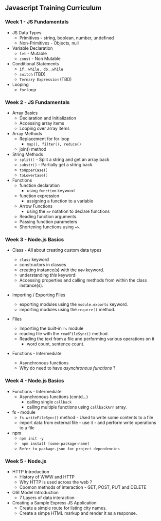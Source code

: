 ## Javascript Training Curriculum

### Week 1 - JS Fundamentals
*  JS Data Types 
    * Primitives - string, boolean, number, undefined
    * Non-Primitives - Objects, null
* Variable Declaration
    * ```let``` - Mutable
    * ```const``` - Non Mutable
* Conditional Statements
    * ```if, while, do..while```
    * ```switch``` (TBD)
    * ```Ternary Expression``` (TBD)
* Looping
    * ```for``` loop

### Week 2  - JS Fundamentals
* Array Basics
    * Declaration and Initialization
    * Accessing array items
    * Looping over array items
* Array Methods
    *  Replacement for for loop
        - ```map(), filter(), reduce()```
    * join() method
* String Methods
    * ```split()``` - Split a string and get an array back
    * ```substr()``` - Partially get a string back
    * ```toUpperCase()```
    * ```toLowerCase()```
* Functions
    * function declaration
        - using ```function``` keyword
    * function expression
        - assigning a function to a variable
    * Arrow Functions
        - using the ```=>``` notation to declare functions
    * Reading function arguments
    * Passing function parameters
    * Shortening functions using ```=>```.

### Week 3 - Node.js Basics
 * Class - All about creating custom data types
    - ```class``` keyword
    - constructors in classes
    - creating instance(s) with the ```new``` keyword.
    - understanding _this_ keyword
    - Accessing properties and calling methods from within the class instance(s).

  * Importing / Exporting Files
    - exporting modules using the ```module.exports``` keyword.
    - importing modules using the ```require()``` method. 

  * Files
     - Importing the built-in ```fs``` module
     - reading file with the ```readFileSync()``` method.
     - Reading the text from a file and performing various operations on it
         - word count, sentence count.
   * Functions - Intermediate
        - Asynchronous functions
        - Why do need to have _asynchronous functions_ ?
### Week 4 - Node.js Basics
  * Functions - Intermediate
      - Asynchronous functions (contd...)
         - calling single ```callback``` 
         - calling multiple functions using ```callbackArr``` array.
  * fs - module
      - ```fs.writeFileSync()``` method - Used to write some contents to a file
      -   import data from external file - use it - and perform write operations to a file
  * npm 
      - ``` npm init -y ```
      - ``` npm install [some-package-name]```
      - ```Refer to package.json for project dependencies```
 ### Week 5 - Node.js 
  * HTTP Introduction
      - History of WWW and HTTP
      - Why HTTP is used across the web ?
      - Coomon methods of interaction - GET, POST, PUT and DELETE
  * OSI Model Introduction
     - 7 Layers of data interaction
  * Creating a Sample Express JS Application
     - Create a simple route for listing city names.
     - Create a simpe HTML markup and render it as a response.
     
   


